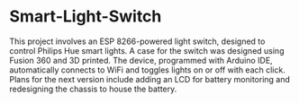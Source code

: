 # Smart-Light-Switch
This project involves an ESP 8266-powered light switch, designed to control Philips Hue smart lights. A case for the switch was designed using Fusion 360 and 3D printed. The device, programmed with Arduino IDE, automatically connects to WiFi and toggles lights on or off with each click. Plans for the next version include adding an LCD for battery monitoring and redesigning the chassis to house the battery.
